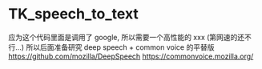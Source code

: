 # TK_speech_to_text

应为这个代码里面是调用了 google, 所以需要一个高性能的 xxx (第网速的还不行...)
所以后面准备研究 deep speech + common voice 的平替版 
https://github.com/mozilla/DeepSpeech 
https://commonvoice.mozilla.org/
